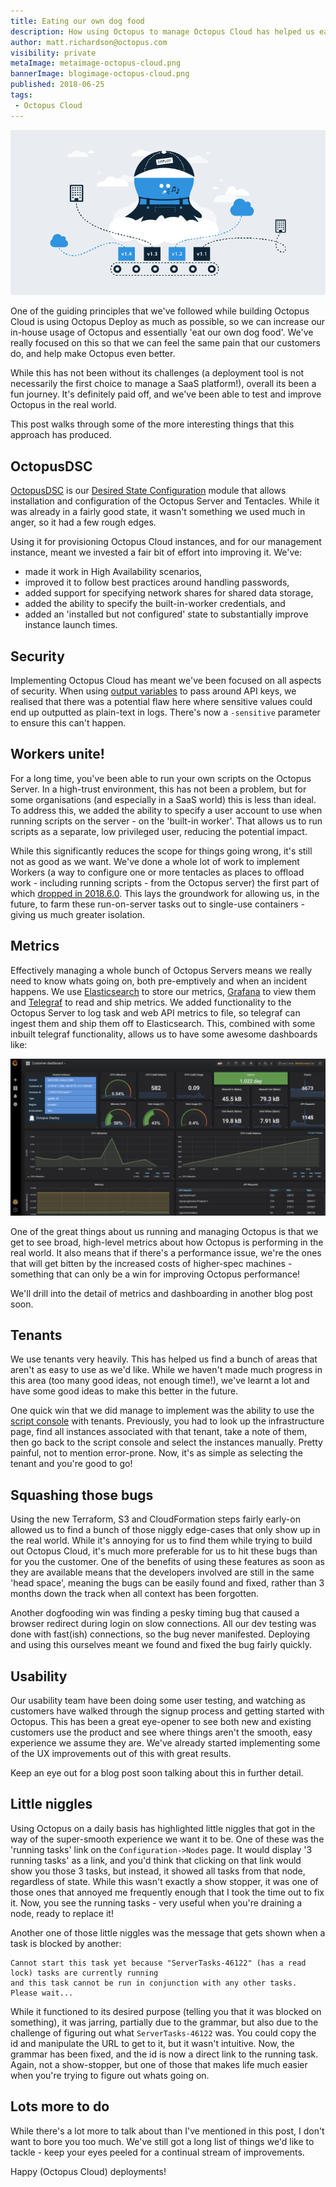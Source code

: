 ```yaml
---
title: Eating our own dog food
description: How using Octopus to manage Octopus Cloud has helped us eat our own dog food and improve 
author: matt.richardson@octopus.com
visibility: private
metaImage: metaimage-octopus-cloud.png
bannerImage: blogimage-octopus-cloud.png
published: 2018-06-25
tags:
 - Octopus Cloud
---
```


![Octopus Deploy in the clouds illustration](blogimage-octopus-cloud.png)

One of the guiding principles that we've followed while building Octopus Cloud is using Octopus Deploy as much as possible, so we can increase our in-house usage of Octopus and essentially 'eat our own dog food'. We've really focused on this so that we can feel the same pain that our customers do, and help make Octopus even better.

While this has not been without its challenges (a deployment tool is not necessarily the first choice to manage a SaaS platform!), overall its been a fun journey. It's definitely paid off, and we've been able to test and improve Octopus in the real world. 

This post walks through some of the more interesting things that this approach has produced.

## OctopusDSC

[OctopusDSC](https://github.com/OctopusDeploy/OctopusDSC) is our [Desired State Configuration](https://docs.microsoft.com/en-us/powershell/dsc/overview) module that allows installation and configuration of the Octopus Server and Tentacles. While it was already in a fairly good state, it wasn't something we used much in anger, so it had a few rough edges.

Using it for provisioning Octopus Cloud instances, and for our management instance, meant we invested a fair bit of effort into improving it. We've:

* made it work in High Availability scenarios,
* improved it to follow best practices around handling passwords,
* added support for specifying network shares for shared data storage,
* added the ability to specify the built-in-worker credentials, and
* added an 'installed but not configured' state to substantially improve instance launch times.

## Security

Implementing Octopus Cloud has meant we've been focused on all aspects of security. When using [output variables](https://octopus.com/docs/deployment-process/variables/output-variables) to pass around API keys, we realised that there was a potential flaw here where sensitive values could end up outputted as plain-text in logs. There's now a `-sensitive` parameter to ensure this can't happen.

## Workers unite!

For a long time, you've been able to run your own scripts on the Octopus Server. In a high-trust environment, this has not been a problem, but for some organisations (and especially in a SaaS world) this is less than ideal. To address this, we added the ability to specify a user account to use when running scripts on the server - on the 'built-in worker'. That allows us to run scripts as a separate, low privileged user, reducing the potential impact.

While this significantly reduces the scope for things going wrong, it's still not as good as we want. We've done a whole lot of work to implement Workers (a way to configure one or more tentacles as places to offload work - including running scripts - from the Octopus server) the first part of which [dropped in 2018.6.0](https://octopus.com/blog/octopus-release-2018.6). This lays the groundwork for allowing us, in the future, to farm these run-on-server tasks out to single-use containers - giving us much greater isolation.

## Metrics

Effectively managing a whole bunch of Octopus Servers means we really need to know whats going on, both pre-emptively and when an incident happens. We use [Elasticsearch](https://www.elastic.co/) to store our metrics, [Grafana](https://grafana.com/) to view them and [Telegraf](https://www.influxdata.com/time-series-platform/telegraf/) to read and ship metrics. We added functionality to the Octopus Server to log task and web API metrics to file, so telegraf can ingest them and ship them off to Elasticsearch. This, combined with some inbuilt telegraf functionality, allows us to have some awesome dashboards like:

![Octopus Cloud monitoring dashboard](octopus-cloud-dashboard.png)

One of the great things about us running and managing Octopus is that we get to see broad, high-level metrics about how Octopus is performing in the real world. It also means that if there's a performance issue, we're the ones that will get bitten by the increased costs of higher-spec machines - something that can only be a win for improving Octopus performance!

We'll drill into the detail of metrics and dashboarding in another blog post soon.

## Tenants

We use tenants very heavily. This has helped us find a bunch of areas that aren't as easy to use as we'd like. While we haven't made much progress in this area (too many good ideas, not enough time!), we've learnt a lot and have some good ideas to make this better in the future.

One quick win that we did manage to implement was the ability to use the [script console](https://octopus.com/docs/administration/script-console) with tenants. Previously, you had to look up the infrastructure page, find all instances associated with that tenant, take a note of them, then go back to the script console and select the instances manually. Pretty painful, not to mention error-prone. Now, it's as simple as selecting the tenant and you're good to go!  

## Squashing those bugs

Using the new Terraform, S3 and CloudFormation steps fairly early-on allowed us to find a bunch of those niggly edge-cases that only show up in the real world. While it's annoying for us to find them while trying to build out Octopus Cloud, it's much more preferable for us to hit these bugs than for you the customer. One of the benefits of using these features as soon as they are available means that the developers involved are still in the same 'head space', meaning the bugs can be easily found and fixed, rather than 3 months down the track when all context has been forgotten.

Another dogfooding win was finding a pesky timing bug that caused a browser redirect during login on slow connections. All our dev testing was done with fast(ish) connections, so the bug never manifested. Deploying and using this ourselves meant we found and fixed the bug fairly quickly.

## Usability

Our usability team have been doing some user testing, and watching as customers have walked through the signup process and getting started with Octopus. This has been a great eye-opener to see both new and existing customers use the product and see where things aren't the smooth, easy experience we assume they are. We've already started implementing some of the UX improvements out of this with great results.

Keep an eye out for a blog post soon talking about this in further detail.

## Little niggles

Using Octopus on a daily basis has highlighted little niggles that got in the way of the super-smooth experience we want it to be. One of these was the 'running tasks' link on the `Configuration->Nodes` page. It would display '3 running tasks' as a link, and you'd think that clicking on that link would show you those 3 tasks, but instead, it showed all tasks from that node, regardless of state. While this wasn't exactly a show stopper, it was one of those ones that annoyed me frequently enough that I took the time out to fix it. Now, you see the running tasks - very useful when you're draining a node, ready to replace it!

Another one of those little niggles was the message that gets shown when a task is blocked by another:

```
Cannot start this task yet because "ServerTasks-46122" (has a read lock) tasks are currently running
and this task cannot be run in conjunction with any other tasks. Please wait...
``` 

While it functioned to its desired purpose (telling you that it was blocked on something), it was jarring, partially due to the grammar, but also due to the challenge of figuring out what `ServerTasks-46122` was. You could copy the id and manipulate the URL to get to it, but it wasn't intuitive. Now, the grammar has been fixed, and the id is now a direct link to the running task. Again, not a show-stopper, but one of those that makes life much easier when you're trying to figure out whats going on.

## Lots more to do

While there's a lot more to talk about than I've mentioned in this post, I don't want to bore you too much. We've still got a long list of things we'd like to tackle - keep your eyes peeled for a continual stream of improvements.

Happy (Octopus Cloud) deployments!
